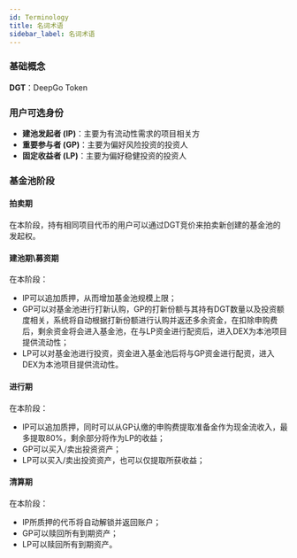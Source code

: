 ```yaml
---
id: Terminology
title: 名词术语
sidebar_label: 名词术语
---
```


### 基础概念
**DGT**：DeepGo Token
### 用户可选身份

- **建池发起者 (IP)**：主要为有流动性需求的项目相关方
- **重要参与者 (GP)**：主要为偏好风险投资的投资人
- **固定收益者 (LP)**：主要为偏好稳健投资的投资人
### 基金池阶段
#### 拍卖期
在本阶段，持有相同项目代币的用户可以通过DGT竞价来拍卖新创建的基金池的发起权。
#### 建池期\募资期
在本阶段：

- IP可以追加质押，从而增加基金池规模上限；
- GP可以对基金池进行打新认购，GP的打新份额与其持有DGT数量以及投资额度相关，系统将自动根据打新份额进行认购并返还多余资金，在扣除申购费后，剩余资金将会进入基金池，在与LP资金进行配资后，进入DEX为本池项目提供流动性；
- LP可以对基金池进行投资，资金进入基金池后将与GP资金进行配资，进入DEX为本池项目提供流动性。
#### 进行期
在本阶段：

- IP可以追加质押，同时可以从GP认缴的申购费提取准备金作为现金流收入，最多提取80%，剩余部分将作为LP的收益；
- GP可以买入/卖出投资资产；
- LP可以买入/卖出投资资产，也可以仅提取所获收益；
#### 清算期
在本阶段：

- IP所质押的代币将自动解锁并返回账户；
- GP可以赎回所有到期资产；
- LP可以赎回所有到期资产。
